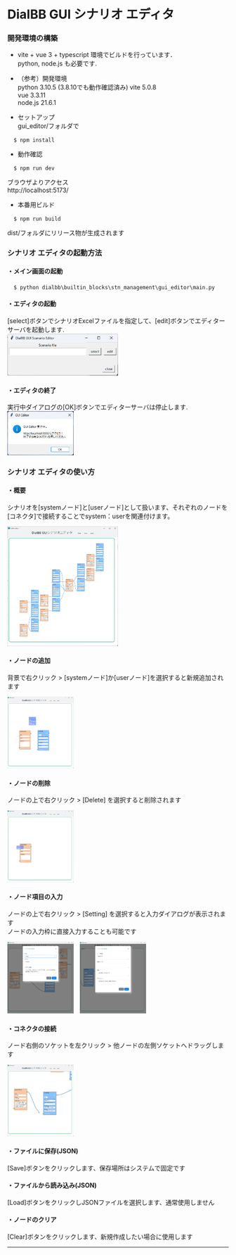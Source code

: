 # DialBB GUI シナリオ エディタ

### 開発環境の構築
* vite + vue 3 + typescript 環境でビルドを行っています．  
  python, node.js も必要です.  

* （参考）開発環境  
  python 3.10.5  (3.8.10でも動作確認済み)
  vite 5.0.8  
  vue 3.3.11  
  node.js 21.6.1  

* セットアップ  
  gui_editor/フォルダで
```
  $ npm install
```

* 動作確認  
```
  $ npm run dev
```

  ブラウザよりアクセス  
  http://localhost:5173/ 

* 本番用ビルド  
```
  $ npm run build
```
  dist/フォルダにリリース物が生成されます  
  

### シナリオ エディタの起動方法  
#### ・メイン画面の起動
```
  $ python dialbb\builtin_blocks\stn_management\gui_editor\main.py
```

#### ・エディタの起動
[select]ボタンでシナリオExcelファイルを指定して、[edit]ボタンでエディターサーバを起動します.  
<img src="images/editor-gui-main.jpg" width="50%">

#### ・エディタの終了
実行中ダイアログの[OK]ボタンでエディターサーバは停止します.  
<img src="images/gui-editor-running.jpg" width="30%">


### シナリオ エディタの使い方  

#### ・概要

シナリオを[systemノード]と[userノード]として扱います、それぞれのノードを[コネクタ]で接続することでsystem：userを関連付けます。

<img src="images/editor-main.jpg" width="50%">

#### ・ノードの追加
背景で右クリック > [systemノード]か[userノード]を選択すると新規追加されます 

<img src="images/add-node.jpg" width="30%">


#### ・ノードの削除
ノードの上で右クリック > [Delete] を選択すると削除されます  

<img src="images/del-set.jpg" width="30%">

#### ・ノード項目の入力
ノードの上で右クリック > [Setting] を選択すると入力ダイアログが表示されます  
ノードの入力枠に直接入力することも可能です

<img src="images/sys-setting.jpg" width="30%">　<img src="images/user-setting.jpg" width="30%">

#### ・コネクタの接続
ノード右側のソケットを左クリック > 他ノードの左側ソケットへドラッグします  

<img src="images/editor-connection.jpg" width="30%">

#### ・ファイルに保存(JSON)
[Save]ボタンをクリックします、保存場所はシステムで固定です

#### ・ファイルから読み込み(JSON)
[Load]ボタンをクリックしJSONファイルを選択します、通常使用しません

#### ・ノードのクリア
[Clear]ボタンをクリックします、新規作成したい場合に使用します

-------  

